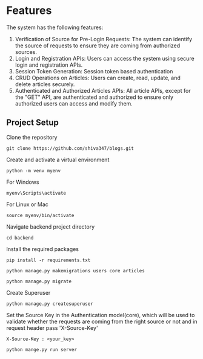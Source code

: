 # Features
The system has the following features:
1. Verification of Source for Pre-Login Requests: The system can identify the source of requests to ensure they are coming from authorized sources.
2. Login and Registration APIs: Users can access the system using secure login and registration APIs.
3. Session Token Generation: Session token based authentication
4. CRUD Operations on Articles: Users can create, read, update, and delete articles securely.
5. Authenticated and Authorized Articles APIs: All article APIs, except for the "GET" API, are authenticated and authorized to ensure only authorized users can access and modify them.

## Project Setup 
Clone the repository
```
git clone https://github.com/shiva347/blogs.git
```

Create and activate a virtual environment
```
python -m venv myenv
```
For Windows 
```
myenv\Scripts\activate
```
For Linux or Mac
```
source myenv/bin/activate
```
Navigate backend project directory
```
cd backend
```
Install the required packages
```
pip install -r requirements.txt
```

```
python manage.py makemigrations users core articles 
```

```
python manage.py migrate
```
Create Superuser
```
python manage.py createsuperuser
```
Set the Source Key in the Authentication model(core), which will be used to validate whether the requests are coming from the right source or not
and in request header pass 'X-Source-Key'
```
X-Source-Key : <your_key>
```


```
python mange.py run server
```

